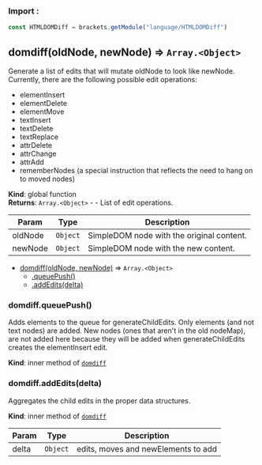 ### Import :
```js
const HTMLDOMDiff = brackets.getModule("language/HTMLDOMDiff")
```

<a name="domdiff"></a>

## domdiff(oldNode, newNode) ⇒ <code>Array.&lt;Object&gt;</code>
Generate a list of edits that will mutate oldNode to look like newNode.Currently, there are the following possible edit operations:- elementInsert- elementDelete- elementMove- textInsert- textDelete- textReplace- attrDelete- attrChange- attrAdd- rememberNodes (a special instruction that reflects the need to hang on to moved nodes)

**Kind**: global function  
**Returns**: <code>Array.&lt;Object&gt;</code> - - List of edit operations.  

| Param | Type | Description |
| --- | --- | --- |
| oldNode | <code>Object</code> | SimpleDOM node with the original content. |
| newNode | <code>Object</code> | SimpleDOM node with the new content. |


* [domdiff(oldNode, newNode)](#domdiff) ⇒ <code>Array.&lt;Object&gt;</code>
    * [.queuePush()](#domdiff..queuePush)
    * [.addEdits(delta)](#domdiff..addEdits)

<a name="domdiff..queuePush"></a>

### domdiff.queuePush()
Adds elements to the queue for generateChildEdits.Only elements (and not text nodes) are added. New nodes (ones that aren't in theold nodeMap), are not added here because they will be added when generateChildEditscreates the elementInsert edit.

**Kind**: inner method of [<code>domdiff</code>](#domdiff)  
<a name="domdiff..addEdits"></a>

### domdiff.addEdits(delta)
Aggregates the child edits in the proper data structures.

**Kind**: inner method of [<code>domdiff</code>](#domdiff)  

| Param | Type | Description |
| --- | --- | --- |
| delta | <code>Object</code> | edits, moves and newElements to add |

